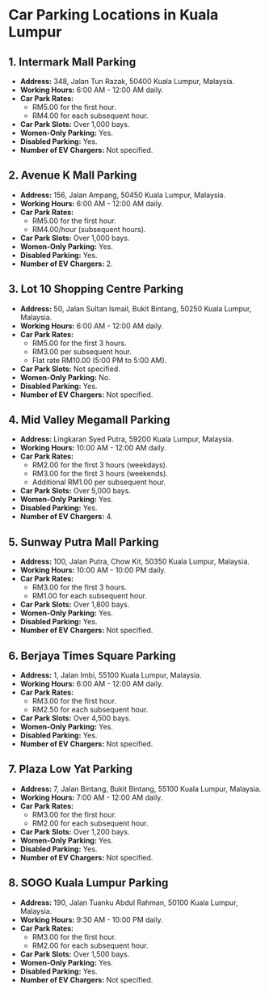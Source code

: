 
# Car Parking Locations in Kuala Lumpur

## 1. Intermark Mall Parking
- **Address:** 348, Jalan Tun Razak, 50400 Kuala Lumpur, Malaysia.
- **Working Hours:** 6:00 AM - 12:00 AM daily.
- **Car Park Rates:**
  - RM5.00 for the first hour.
  - RM4.00 for each subsequent hour.
- **Car Park Slots:** Over 1,000 bays.
- **Women-Only Parking:** Yes.
- **Disabled Parking:** Yes.
- **Number of EV Chargers:** Not specified.

## 2. Avenue K Mall Parking
- **Address:** 156, Jalan Ampang, 50450 Kuala Lumpur, Malaysia.
- **Working Hours:** 6:00 AM - 12:00 AM daily.
- **Car Park Rates:**
  - RM5.00 for the first hour.
  - RM4.00/hour (subsequent hours).
- **Car Park Slots:** Over 1,000 bays.
- **Women-Only Parking:** Yes.
- **Disabled Parking:** Yes.
- **Number of EV Chargers:** 2.

## 3. Lot 10 Shopping Centre Parking
- **Address:** 50, Jalan Sultan Ismail, Bukit Bintang, 50250 Kuala Lumpur, Malaysia.
- **Working Hours:** 6:00 AM - 12:00 AM daily.
- **Car Park Rates:**
  - RM5.00 for the first 3 hours.
  - RM3.00 per subsequent hour.
  - Flat rate RM10.00 (5:00 PM to 5:00 AM).
- **Car Park Slots:** Not specified.
- **Women-Only Parking:** No.
- **Disabled Parking:** Yes.
- **Number of EV Chargers:** Not specified.

## 4. Mid Valley Megamall Parking
- **Address:** Lingkaran Syed Putra, 59200 Kuala Lumpur, Malaysia.
- **Working Hours:** 10:00 AM - 12:00 AM daily.
- **Car Park Rates:**
  - RM2.00 for the first 3 hours (weekdays).
  - RM3.00 for the first 3 hours (weekends).
  - Additional RM1.00 per subsequent hour.
- **Car Park Slots:** Over 5,000 bays.
- **Women-Only Parking:** Yes.
- **Disabled Parking:** Yes.
- **Number of EV Chargers:** 4.

## 5. Sunway Putra Mall Parking
- **Address:** 100, Jalan Putra, Chow Kit, 50350 Kuala Lumpur, Malaysia.
- **Working Hours:** 10:00 AM - 10:00 PM daily.
- **Car Park Rates:**
  - RM3.00 for the first 3 hours.
  - RM1.00 for each subsequent hour.
- **Car Park Slots:** Over 1,800 bays.
- **Women-Only Parking:** Yes.
- **Disabled Parking:** Yes.
- **Number of EV Chargers:** Not specified.

## 6. Berjaya Times Square Parking
- **Address:** 1, Jalan Imbi, 55100 Kuala Lumpur, Malaysia.
- **Working Hours:** 6:00 AM - 12:00 AM daily.
- **Car Park Rates:**
  - RM3.00 for the first hour.
  - RM2.50 for each subsequent hour.
- **Car Park Slots:** Over 4,500 bays.
- **Women-Only Parking:** Yes.
- **Disabled Parking:** Yes.
- **Number of EV Chargers:** Not specified.

## 7. Plaza Low Yat Parking
- **Address:** 7, Jalan Bintang, Bukit Bintang, 55100 Kuala Lumpur, Malaysia.
- **Working Hours:** 7:00 AM - 12:00 AM daily.
- **Car Park Rates:**
  - RM3.00 for the first hour.
  - RM2.00 for each subsequent hour.
- **Car Park Slots:** Over 1,200 bays.
- **Women-Only Parking:** Yes.
- **Disabled Parking:** Yes.
- **Number of EV Chargers:** Not specified.

## 8. SOGO Kuala Lumpur Parking
- **Address:** 190, Jalan Tuanku Abdul Rahman, 50100 Kuala Lumpur, Malaysia.
- **Working Hours:** 9:30 AM - 10:00 PM daily.
- **Car Park Rates:**
  - RM3.00 for the first hour.
  - RM2.00 for each subsequent hour.
- **Car Park Slots:** Over 1,500 bays.
- **Women-Only Parking:** Yes.
- **Disabled Parking:** Yes.
- **Number of EV Chargers:** Not specified.
